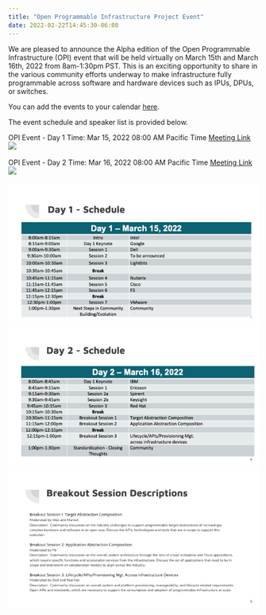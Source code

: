 ```yaml
---
title: "Open Programmable Infrastructure Project Event"
date: 2022-02-22T14:45:30-06:00
---
```


We are pleased to announce the Alpha edition of the Open Programmable
Infrastructure (OPI) event that will be held virtually on March 15th and March
16th, 2022 from 8am-1:30pm PST. This is an exciting opportunity to share in the
various community efforts underway to make infrastructure fully programmable
across software and hardware devices such as IPUs, DPUs, or switches.

You can add the events to your calendar [here](/opievents.ics).

The event schedule and speaker list is provided below.

OPI Event - Day 1
Time: Mar 15, 2022 08:00 AM Pacific Time
[Meeting Link](https://intel.zoom.us/j/95556827603?pwd=alJINUltbUlIVklzLzBNTXRrRHI4dz09)
<a target="_blank" href="https://calendar.google.com/event?action=TEMPLATE&amp;tmeid=MTFlanZtbW4zbXY0M2EyZXBqOTc1NXRncTUga29hdDliOTEyYWhqazBuZmVqaTUydWZhNW9AZw&amp;tmsrc=koat9b912ahjk0nfeji52ufa5o%40group.calendar.google.com"><img border="0" src="https://www.google.com/calendar/images/ext/gc_button1_en.gif"></a>

OPI Event - Day 2
Time: Mar 16, 2022 08:00 AM Pacific Time
[Meeting Link](https://intel.zoom.us/j/91369118581?pwd=UmdJKzlSd2Z6czNtcWRZYTBsenNVUT09)
<a target="_blank" href="https://calendar.google.com/event?action=TEMPLATE&amp;tmeid=MzVlZDVtbnBmaTJhYnBxZjg2bzFrbjh1Y28ga29hdDliOTEyYWhqazBuZmVqaTUydWZhNW9AZw&amp;tmsrc=koat9b912ahjk0nfeji52ufa5o%40group.calendar.google.com"><img border="0" src="https://www.google.com/calendar/images/ext/gc_button1_en.gif"></a>

![Day 1 Schedule](/opi-event-slide3.jpeg)
![Day 2 Schedule](/opi-event-slide4.jpeg)
![Break Session Descriptions](/opi-event-slide5.jpeg)
